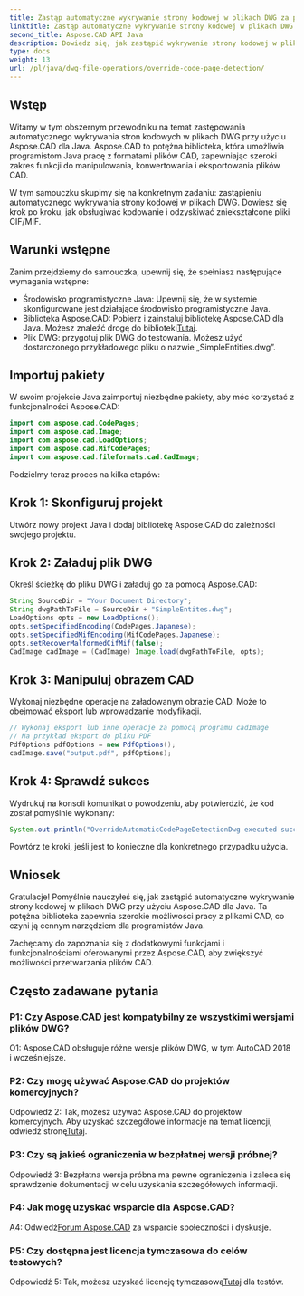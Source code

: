 ```yaml
---
title: Zastąp automatyczne wykrywanie strony kodowej w plikach DWG za pomocą języka Java
linktitle: Zastąp automatyczne wykrywanie strony kodowej w plikach DWG
second_title: Aspose.CAD API Java
description: Dowiedz się, jak zastąpić wykrywanie strony kodowej w plikach DWG za pomocą Aspose.CAD dla Java. Wydajna obsługa kodowania i odzyskiwanie zniekształconych plików CIF/MIF.
type: docs
weight: 13
url: /pl/java/dwg-file-operations/override-code-page-detection/
---
```

## Wstęp

Witamy w tym obszernym przewodniku na temat zastępowania automatycznego wykrywania stron kodowych w plikach DWG przy użyciu Aspose.CAD dla Java. Aspose.CAD to potężna biblioteka, która umożliwia programistom Java pracę z formatami plików CAD, zapewniając szeroki zakres funkcji do manipulowania, konwertowania i eksportowania plików CAD.

W tym samouczku skupimy się na konkretnym zadaniu: zastąpieniu automatycznego wykrywania strony kodowej w plikach DWG. Dowiesz się krok po kroku, jak obsługiwać kodowanie i odzyskiwać zniekształcone pliki CIF/MIF.

## Warunki wstępne

Zanim przejdziemy do samouczka, upewnij się, że spełniasz następujące wymagania wstępne:

- Środowisko programistyczne Java: Upewnij się, że w systemie skonfigurowane jest działające środowisko programistyczne Java.
- Biblioteka Aspose.CAD: Pobierz i zainstaluj bibliotekę Aspose.CAD dla Java. Możesz znaleźć drogę do biblioteki[Tutaj](https://releases.aspose.com/cad/java/).
- Plik DWG: przygotuj plik DWG do testowania. Możesz użyć dostarczonego przykładowego pliku o nazwie „SimpleEntities.dwg”.

## Importuj pakiety

W swoim projekcie Java zaimportuj niezbędne pakiety, aby móc korzystać z funkcjonalności Aspose.CAD:

```java
import com.aspose.cad.CodePages;
import com.aspose.cad.Image;
import com.aspose.cad.LoadOptions;
import com.aspose.cad.MifCodePages;
import com.aspose.cad.fileformats.cad.CadImage;
```

Podzielmy teraz proces na kilka etapów:

## Krok 1: Skonfiguruj projekt

Utwórz nowy projekt Java i dodaj bibliotekę Aspose.CAD do zależności swojego projektu.

## Krok 2: Załaduj plik DWG

Określ ścieżkę do pliku DWG i załaduj go za pomocą Aspose.CAD:

```java
String SourceDir = "Your Document Directory";
String dwgPathToFile = SourceDir + "SimpleEntites.dwg";
LoadOptions opts = new LoadOptions();
opts.setSpecifiedEncoding(CodePages.Japanese);
opts.setSpecifiedMifEncoding(MifCodePages.Japanese);
opts.setRecoverMalformedCifMif(false);
CadImage cadImage = (CadImage) Image.load(dwgPathToFile, opts);
```

## Krok 3: Manipuluj obrazem CAD

Wykonaj niezbędne operacje na załadowanym obrazie CAD. Może to obejmować eksport lub wprowadzanie modyfikacji.

```java
// Wykonaj eksport lub inne operacje za pomocą programu cadImage
// Na przykład eksport do pliku PDF
PdfOptions pdfOptions = new PdfOptions();
cadImage.save("output.pdf", pdfOptions);
```

## Krok 4: Sprawdź sukces

Wydrukuj na konsoli komunikat o powodzeniu, aby potwierdzić, że kod został pomyślnie wykonany:

```java
System.out.println("OverrideAutomaticCodePageDetectionDwg executed successfully");
```

Powtórz te kroki, jeśli jest to konieczne dla konkretnego przypadku użycia.

## Wniosek

Gratulacje! Pomyślnie nauczyłeś się, jak zastąpić automatyczne wykrywanie strony kodowej w plikach DWG przy użyciu Aspose.CAD dla Java. Ta potężna biblioteka zapewnia szerokie możliwości pracy z plikami CAD, co czyni ją cennym narzędziem dla programistów Java.

Zachęcamy do zapoznania się z dodatkowymi funkcjami i funkcjonalnościami oferowanymi przez Aspose.CAD, aby zwiększyć możliwości przetwarzania plików CAD.

## Często zadawane pytania

### P1: Czy Aspose.CAD jest kompatybilny ze wszystkimi wersjami plików DWG?

O1: Aspose.CAD obsługuje różne wersje plików DWG, w tym AutoCAD 2018 i wcześniejsze.

### P2: Czy mogę używać Aspose.CAD do projektów komercyjnych?

 Odpowiedź 2: Tak, możesz używać Aspose.CAD do projektów komercyjnych. Aby uzyskać szczegółowe informacje na temat licencji, odwiedź stronę[Tutaj](https://purchase.aspose.com/buy).

### P3: Czy są jakieś ograniczenia w bezpłatnej wersji próbnej?

Odpowiedź 3: Bezpłatna wersja próbna ma pewne ograniczenia i zaleca się sprawdzenie dokumentacji w celu uzyskania szczegółowych informacji.

### P4: Jak mogę uzyskać wsparcie dla Aspose.CAD?

 A4: Odwiedź[Forum Aspose.CAD](https://forum.aspose.com/c/cad/19) za wsparcie społeczności i dyskusje.

### P5: Czy dostępna jest licencja tymczasowa do celów testowych?

 Odpowiedź 5: Tak, możesz uzyskać licencję tymczasową[Tutaj](https://purchase.aspose.com/temporary-license/) dla testów.